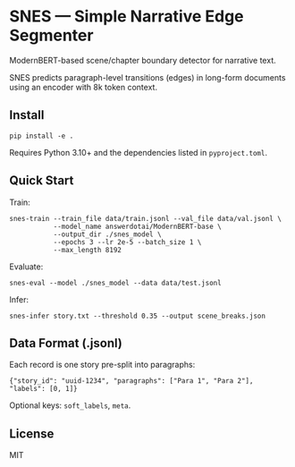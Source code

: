 # SNES — Simple Narrative Edge Segmenter

ModernBERT-based scene/chapter boundary detector for narrative text.

SNES predicts paragraph-level transitions (edges) in long-form documents using an encoder with 8k token context.

## Install

```
pip install -e .
```

Requires Python 3.10+ and the dependencies listed in `pyproject.toml`.

## Quick Start

Train:

```
snes-train --train_file data/train.jsonl --val_file data/val.jsonl \
           --model_name answerdotai/ModernBERT-base \
           --output_dir ./snes_model \
           --epochs 3 --lr 2e-5 --batch_size 1 \
           --max_length 8192
```

Evaluate:

```
snes-eval --model ./snes_model --data data/test.jsonl
```

Infer:

```
snes-infer story.txt --threshold 0.35 --output scene_breaks.json
```

## Data Format (.jsonl)

Each record is one story pre-split into paragraphs:

```
{"story_id": "uuid-1234", "paragraphs": ["Para 1", "Para 2"], "labels": [0, 1]}
```

Optional keys: `soft_labels`, `meta`.

## License

MIT


